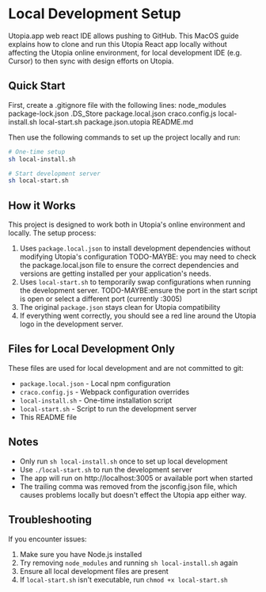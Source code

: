 # Local Development Setup

Utopia.app web react IDE allows pushing to GitHub. This MacOS guide explains how to clone and run this Utopia React app locally without affecting the Utopia online environment, for local development IDE (e.g. Cursor) to then sync with design efforts on Utopia.

## Quick Start

First, create a .gitignore file with the following lines:
node_modules
package-lock.json
.DS_Store
package.local.json
craco.config.js
local-install.sh
local-start.sh
package.json.utopia
README.md

Then use the following commands to set up the project locally and run:

```bash
# One-time setup
sh local-install.sh

# Start development server
sh local-start.sh
```

## How it Works

This project is designed to work both in Utopia's online environment and locally. The setup process:

1. Uses `package.local.json` to install development dependencies without modifying Utopia's configuration 
    TODO-MAYBE: you may need to check the package.local.json file to ensure the correct dependencies and versions are getting installed per your application's needs.
2. Uses `local-start.sh` to temporarily swap configurations when running the development server.
    TODO-MAYBE:ensure the port in the start script is open or select a different port (currently :3005)
3. The original `package.json` stays clean for Utopia compatibility
4. If everything went correctly, you should see a red line around the Utopia logo in the development server.

## Files for Local Development Only

These files are used for local development and are not committed to git:
- `package.local.json` - Local npm configuration
- `craco.config.js` - Webpack configuration overrides
- `local-install.sh` - One-time installation script
- `local-start.sh` - Script to run the development server
- This README file

## Notes

- Only run `sh local-install.sh` once to set up local development
- Use `./local-start.sh` to run the development server
- The app will run on http://localhost:3005 or available port when started
- The trailing comma was removed from the jsconfig.json file, which causes problems locally but doesn't effect the Utopia app either way.

## Troubleshooting

If you encounter issues:
1. Make sure you have Node.js installed
2. Try removing `node_modules` and running `sh local-install.sh` again
3. Ensure all local development files are present
4. If `local-start.sh` isn't executable, run `chmod +x local-start.sh`
